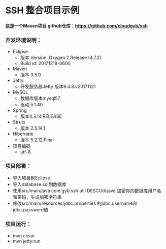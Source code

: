 # SSH 整合项目示例
#### 这是一个Maven项目  github仓库：https://github.com/cloudgyb/ssh

### 开发环境说明：
  - Eclipse
    * 版本 Version: Oxygen.2 Release (4.7.2)
    * Build id: 20171218-0600
  - Maven 
    * 版本 3.5.0
  - Jetty
    * 开发服务器Jetty 版本9.4.8.v20171121
  - MySQL
    * 数据库版本mysql57
    * 驱动 5.1.40
  - Spring
   	* 版本4.3.14.RELEASE
  - Struts 
    * 版本 2.5.14.1
  - Hibernate
    * 版本 5.2.12.Final
  - 项目编码
    * utf-8

### 项目部署：
  + 导入项目到Eclipse
  + 导入database.sql到数据库
  + 使用src/main/java com.gyb.ssh.util DESCUtil.java 加密你的数据库用户名和密码，生成加密字符串
  + 修改src/main/resources/jdbc.properties 的jdbc.username和jdbc.password值
  

### 项目运行：
 + mvn clean
 + mvn jetty:run